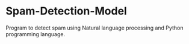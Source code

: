 # Spam-Detection-Model

Program to detect spam using Natural language processing and Python programming language.

